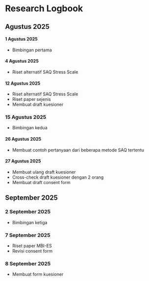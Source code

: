 # Research Logbook

## Agustus 2025

#### 1 Agustus 2025
- Bimbingan pertama

#### 4 Agustus 2025
- Riset alternatif SAQ Stress Scale

#### 12 Agustus 2025
- Riset alternatif SAQ Stress Scale
- Riset paper sejenis
- Membuat draft kuesioner

### 15 Agustus 2025
- Bimbingan kedua

#### 26 Agustus 2025
- Membuat contoh pertanyaan dari beberapa metode SAQ tertentu

#### 27 Agustus 2025
- Membuat ulang draft kuesioner
- Cross-check draft kuesioner dengan 2 orang
- Membuat draft consent form

## September 2025

### 2 September 2025
- Bimbingan ketiga

### 7 September 2025
- Riset paper MBI-ES
- Revisi consent form

### 8 September 2025
- Membuat form kuesioner
